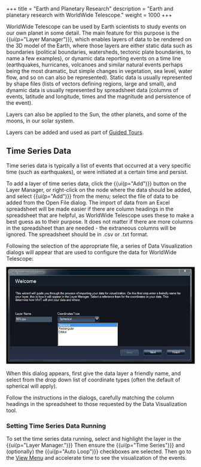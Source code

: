 +++
title = "Earth and Planetary Research"
description = "Earth and planetary research with WorldWide Telescope."
weight = 1000
+++

WorldWide Telescope can be used by Earth scientists to study events on our own
planet in some detail. The main feature for this purpose is the {{ui(p="Layer
Manager")}}, which enables layers of data to be rendered on the 3D model of the
Earth, where those layers are either static data such as boundaries (political
boundaries, watersheds, tectonic plate boundaries, to name a few examples), or
dynamic data reporting events on a time line (earthquakes, hurricanes,
volcanoes and similar natural events perhaps being the most dramatic, but
simple changes in vegetation, sea level, water flow, and so on can also be
represented). Static data is usually represented by shape files (lists of
vectors defining regions, large and small), and dynamic data is usually
represented by spreadsheet data (columns of events, latitude and longitude,
times and the magnitude and persistence of the event).

Layers can also be applied to the Sun, the other planets, and some of the
moons, in our solar system.

Layers can be added and used as part of [Guided Tours](../guidedtours/index.md).


## Time Series Data

Time series data is typically a list of events that occurred at a very
specific time (such as earthquakes), or were initiated at a certain time and
persist.

To add a layer of time series data, click the {{ui(p="Add")}} button on the Layer
Manager, or right-click on the node where the data should be added, and select
{{ui(p="Add")}} from the menu; select the file of data to be added from the Open File
dialog. The import of data from an Excel spreadsheet will be made easier if
there are column headings in the spreadsheet that are helpful, as WorldWide
Telescope uses these to make a best guess as to their purpose. It does not
matter if there are more columns in the spreadsheet than are needed - the
extraneous columns will be ignored. The spreadsheet should be in .csv or .txt
format.

Following the selection of the appropriate file, a series of Data
Visualization dialogs will appear that are used to configure the data for
WorldWide Telescope:

![](EarthResearch_spreadsheetproperties.jpg)

When this dialog appears, first give the data layer a friendly name, and
select from the drop down list of coordinate types (often the default of
spherical will apply).

Follow the instructions in the dialogs, carefully matching the column headings
in the spreadsheet to those requested by the Data Visualization tool.

### Setting Time Series Data Running

To set the time series data running, select and highlight the layer in the
{{ui(p="Layer Manager.")}} Then ensure the {{ui(p="Time Series")}} and (optionally)
the {{ui(p="Auto Loop")}} checkboxes are selected. Then go to the
[View Menu](../viewmenu/index.md) and accelerate time to see the visualization of
the events.
